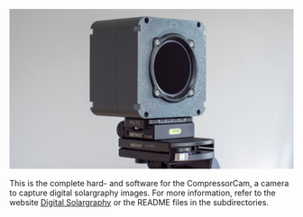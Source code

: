 ![CompressorCam](docs/images/front_hero.jpg)

This is the complete hard- and software for the CompressorCam, a camera to capture digital solargraphy images.
For more information, refer to the website [Digital Solargraphy](http://digitalsolargraphy.com) or the README files in the subdirectories.